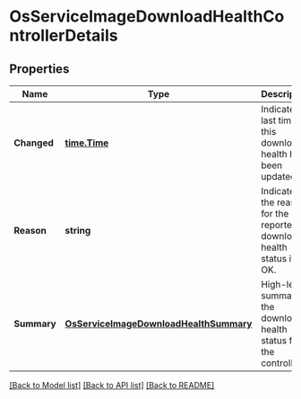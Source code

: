 # OsServiceImageDownloadHealthControllerDetails

## Properties

Name | Type | Description | Notes
------------ | ------------- | ------------- | -------------
**Changed** | [**time.Time**](time.Time.md) | Indicates last time this download health has been updated. | 
**Reason** | **string** | Indicates the reason for the reported download health status if not OK. | 
**Summary** | [**OsServiceImageDownloadHealthSummary**](OSServiceImageDownloadHealthSummary.md) | High-level summary of the download health status for the controller. | 

[[Back to Model list]](../README.md#documentation-for-models) [[Back to API list]](../README.md#documentation-for-api-endpoints) [[Back to README]](../README.md)


